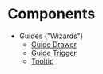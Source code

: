 # Components

- Guides ("Wizards")
  - [Guide Drawer](guide-drawer.md)
  - [Guide Trigger](guide-trigger.md)
  - [Tooltip](tooltip.md)
